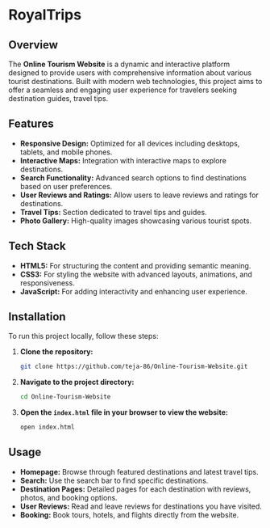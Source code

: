 # RoyalTrips 

## Overview
The **Online Tourism Website** is a dynamic and interactive platform designed to provide users with comprehensive information about various tourist destinations. Built with modern web technologies, this project aims to offer a seamless and engaging user experience for travelers seeking destination guides, travel tips.

## Features
- **Responsive Design:** Optimized for all devices including desktops, tablets, and mobile phones.
- **Interactive Maps:** Integration with interactive maps to explore destinations.
- **Search Functionality:** Advanced search options to find destinations based on user preferences.
- **User Reviews and Ratings:** Allow users to leave reviews and ratings for destinations.
- **Travel Tips:** Section dedicated to travel tips and guides.
- **Photo Gallery:** High-quality images showcasing various tourist spots.

## Tech Stack
- **HTML5:** For structuring the content and providing semantic meaning.
- **CSS3:** For styling the website with advanced layouts, animations, and responsiveness.
- **JavaScript:** For adding interactivity and enhancing user experience.

## Installation
To run this project locally, follow these steps:

1. **Clone the repository:**
    ```sh
    git clone https://github.com/teja-86/Online-Tourism-Website.git
    ```
2. **Navigate to the project directory:**
    ```sh
    cd Online-Tourism-Website
    ```
3. **Open the `index.html` file in your browser to view the website:**
    ```sh
    open index.html
    ```
## Usage
- **Homepage:** Browse through featured destinations and latest travel tips.
- **Search:** Use the search bar to find specific destinations.
- **Destination Pages:** Detailed pages for each destination with reviews, photos, and booking options.
- **User Reviews:** Read and leave reviews for destinations you have visited.
- **Booking:** Book tours, hotels, and flights directly from the website.
